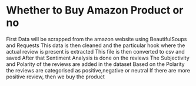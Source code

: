 # Whether to Buy Amazon Product or no
First Data will be scrapped from the amazon website using BeautifulSoups and Requests
This data is then cleaned and the particular hook where the actual review is present is extracted
This file is then converted to csv and saved
After that Sentiment Analysis is done on the reviews 
The Subjectivity and Polarity of the reviews are added in the dataset
Based on the Polarity the reviews are categorised as positive,negative or neutral
If there are more positive review, then we buy the product
